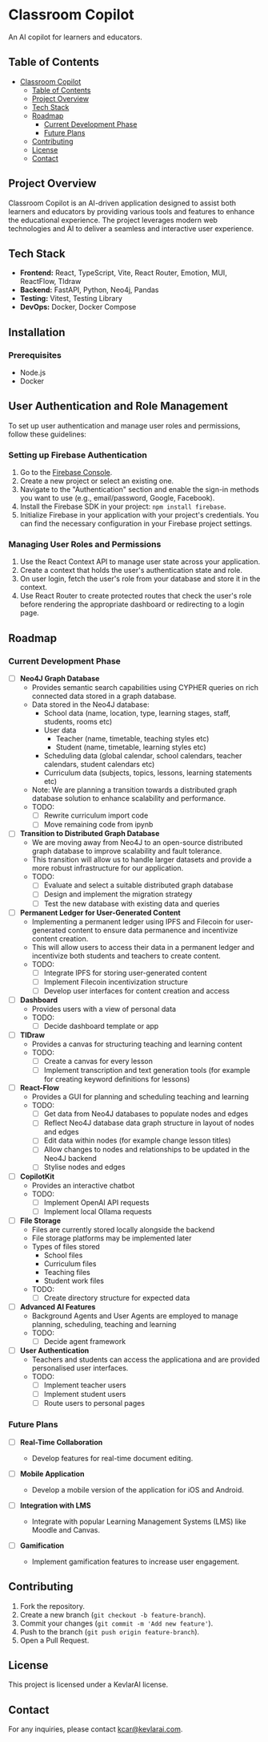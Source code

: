 # Classroom Copilot

An AI copilot for learners and educators.

## Table of Contents

- [Classroom Copilot](#classroom-copilot)
  - [Table of Contents](#table-of-contents)
  - [Project Overview](#project-overview)
  - [Tech Stack](#tech-stack)
  - [Roadmap](#roadmap)
    - [Current Development Phase](#current-development-phase)
    - [Future Plans](#future-plans)
  - [Contributing](#contributing)
  - [License](#license)
  - [Contact](#contact)

## Project Overview
Classroom Copilot is an AI-driven application designed to assist both learners and educators by providing various tools and features to enhance the educational experience. The project leverages modern web technologies and AI to deliver a seamless and interactive user experience.

## Tech Stack
- **Frontend:** React, TypeScript, Vite, React Router, Emotion, MUI, ReactFlow, Tldraw
- **Backend:** FastAPI, Python, Neo4j, Pandas
- **Testing:** Vitest, Testing Library
- **DevOps:** Docker, Docker Compose

## Installation

### Prerequisites
- Node.js
- Docker

## User Authentication and Role Management

To set up user authentication and manage user roles and permissions, follow these guidelines:

### Setting up Firebase Authentication
1. Go to the [Firebase Console](https://console.firebase.google.com/).
2. Create a new project or select an existing one.
3. Navigate to the "Authentication" section and enable the sign-in methods you want to use (e.g., email/password, Google, Facebook).
4. Install the Firebase SDK in your project: `npm install firebase`.
5. Initialize Firebase in your application with your project's credentials. You can find the necessary configuration in your Firebase project settings.

### Managing User Roles and Permissions
1. Use the React Context API to manage user state across your application.
2. Create a context that holds the user's authentication state and role.
3. On user login, fetch the user's role from your database and store it in the context.
4. Use React Router to create protected routes that check the user's role before rendering the appropriate dashboard or redirecting to a login page.

## Roadmap

### Current Development Phase
- [ ] **Neo4J Graph Database**
  - Provides semantic search capabilities using CYPHER queries on rich connected data stored in a graph database.
  - Data stored in the Neo4J database:
    - School data (name, location, type, learning stages, staff, students, rooms etc)
    - User data
      - Teacher (name, timetable, teaching styles etc)
      - Student (name, timetable, learning styles etc)
    - Scheduling data (global calendar, school calendars, teacher calendars, student calendars etc)
    - Curriculum data (subjects, topics, lessons, learning statements etc)
  - Note: We are planning a transition towards a distributed graph database solution to enhance scalability and performance.
  - TODO:
    - [ ] Rewrite curriculum import code
    - [ ] Move remaining code from ipynb

- [ ] **Transition to Distributed Graph Database**
  - We are moving away from Neo4J to an open-source distributed graph database to improve scalability and fault tolerance.
  - This transition will allow us to handle larger datasets and provide a more robust infrastructure for our application.
  - TODO:
    - [ ] Evaluate and select a suitable distributed graph database
    - [ ] Design and implement the migration strategy
    - [ ] Test the new database with existing data and queries

- [ ] **Permanent Ledger for User-Generated Content**
  - Implementing a permanent ledger using IPFS and Filecoin for user-generated content to ensure data permanence and incentivize content creation.
  - This will allow users to access their data in a permanent ledger and incentivize both students and teachers to create content.
  - TODO:
    - [ ] Integrate IPFS for storing user-generated content
    - [ ] Implement Filecoin incentivization structure
    - [ ] Develop user interfaces for content creation and access

- [ ] **Dashboard**
  - Provides users with a view of personal data
  - TODO:
    - [ ] Decide dashboard template or app

- [ ] **TlDraw**
  - Provides a canvas for structuring teaching and learning content
  - TODO:
    - [ ] Create a canvas for every lesson
    - [ ] Implement transcription and text generation tools (for example for creating keyword definitions for lessons)

- [ ] **React-Flow**
  - Provides a GUI for planning and scheduling teaching and learning
  - TODO:
    - [ ] Get data from Neo4J databases to populate nodes and edges
    - [ ] Reflect Neo4J database data graph structure in layout of nodes and edges
    - [ ] Edit data within nodes (for example change lesson titles)
    - [ ] Allow changes to nodes and relationships to be updated in the Neo4J backend
    - [ ] Stylise nodes and edges
  
- [ ] **CopilotKit**
  - Provides an interactive chatbot
  - TODO:
    - [ ] Implement OpenAI API requests
    - [ ] Implement local Ollama requests

- [ ] **File Storage**
  - Files are currently stored locally alongside the backend
  - File storage platforms may be implemented later
  - Types of files stored
    - School files
    - Curriculum files
    - Teaching files
    - Student work files
  - TODO:
    - [ ] Create directory structure for expected data

- [ ] **Advanced AI Features**
  - Background Agents and User Agents are employed to manage planning, scheduling, teaching and learning
  - TODO:
    - [ ] Decide agent framework

- [ ] **User Authentication**
  - Teachers and students can access the applicationa and are provided personalised user interfaces.
  - TODO:
    - [ ] Implement teacher users
    - [ ] Implement student users
    - [ ] Route users to personal pages

### Future Plans
- [ ] **Real-Time Collaboration**
  - Develop features for real-time document editing.

- [ ] **Mobile Application**
  - Develop a mobile version of the application for iOS and Android.

- [ ] **Integration with LMS**
  - Integrate with popular Learning Management Systems (LMS) like Moodle and Canvas.

- [ ] **Gamification**
  - Implement gamification features to increase user engagement.

## Contributing
1. Fork the repository.
2. Create a new branch (`git checkout -b feature-branch`).
3. Commit your changes (`git commit -m 'Add new feature'`).
4. Push to the branch (`git push origin feature-branch`).
5. Open a Pull Request.

## License
This project is licensed under a KevlarAI license.

## Contact
For any inquiries, please contact [kcar@kevlarai.com](mailto:kcar@kevlarai.com).

